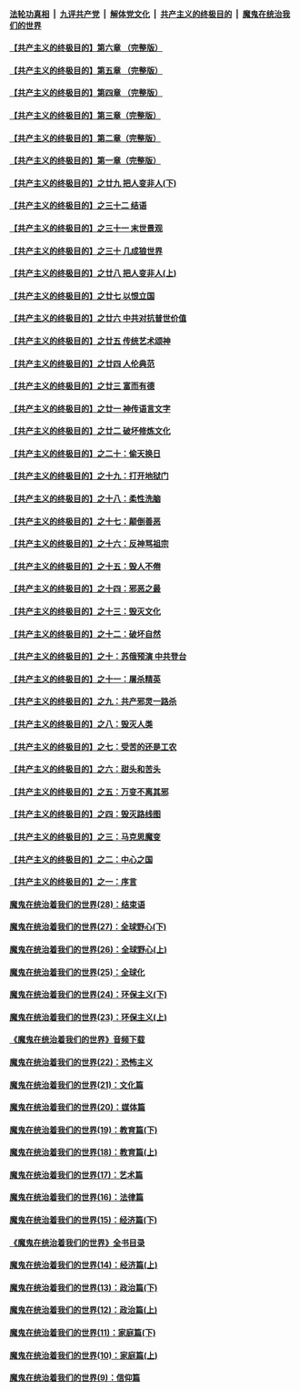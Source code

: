 ####  [法轮功真相](../../../../basic/blob/master/README.md?t=06251931) &nbsp;|&nbsp; [九评共产党](../../../../9ping.md/blob/master/README.md?t=06251931) &nbsp;|&nbsp; [解体党文化](../../../../jtdwh.md/blob/master/README.md?t=06251931)  &nbsp;|&nbsp; [共产主义的终极目的](../../../../gczydzjmd.md/blob/master/README.md?t=06251931) &nbsp;|&nbsp; [魔鬼在统治我们的世界](../../../../mgztzwmdsj.md/blob/master/README.md?t=06251931) 

#### [【共产主义的终极目的】第六章 （完整版）](../pages/nsc422/n11428913.md?t=06251931) 

#### [【共产主义的终极目的】第五章 （完整版）](../pages/nsc422/n11428912.md?t=06251931) 

#### [【共产主义的终极目的】第四章 （完整版）](../pages/nsc422/n11428907.md?t=06251931) 

#### [【共产主义的终极目的】第三章（完整版）](../pages/nsc422/n11428848.md?t=06251931) 

#### [【共产主义的终极目的】第二章（完整版）](../pages/nsc422/n11428831.md?t=06251931) 

#### [【共产主义的终极目的】第一章（完整版）](../pages/nsc422/n11417651.md?t=06251931) 

#### [【共产主义的终极目的】之廿九 把人变非人(下)](../pages/nsc422/n11344140.md?t=06251931) 

#### [【共产主义的终极目的】之三十二 结语](../pages/nsc422/n11360535.md?t=06251931) 

#### [【共产主义的终极目的】之三十一 末世景观](../pages/nsc422/n11351129.md?t=06251931) 

#### [【共产主义的终极目的】之三十 几成狼世界](../pages/nsc422/n11348280.md?t=06251931) 

#### [【共产主义的终极目的】之廿八 把人变非人(上)](../pages/nsc422/n11340492.md?t=06251931) 

#### [【共产主义的终极目的】之廿七 以恨立国](../pages/nsc422/n11336944.md?t=06251931) 

#### [【共产主义的终极目的】之廿六 中共对抗普世价值](../pages/nsc422/n11324785.md?t=06251931) 

#### [【共产主义的终极目的】之廿五 传统艺术颂神](../pages/nsc422/n11296396.md?t=06251931) 

#### [【共产主义的终极目的】之廿四 人伦典范](../pages/nsc422/n11296397.md?t=06251931) 

#### [【共产主义的终极目的】之廿三 富而有德](../pages/nsc422/n11283598.md?t=06251931) 

#### [【共产主义的终极目的】之廿一 神传语言文字](../pages/nsc422/n11263265.md?t=06251931) 

#### [【共产主义的终极目的】之廿二 破坏修炼文化](../pages/nsc422/n11245728.md?t=06251931) 

#### [【共产主义的终极目的】之二十：偷天换日](../pages/nsc422/n11238846.md?t=06251931) 

#### [【共产主义的终极目的】之十九：打开地狱门](../pages/nsc422/n11206376.md?t=06251931) 

#### [【共产主义的终极目的】之十八：柔性洗脑](../pages/nsc422/n11199994.md?t=06251931) 

#### [【共产主义的终极目的】之十七：颠倒善恶](../pages/nsc422/n11179782.md?t=06251931) 

#### [【共产主义的终极目的】之十六：反神骂祖宗](../pages/nsc422/n11166798.md?t=06251931) 

#### [【共产主义的终极目的】之十五：毁人不倦](../pages/nsc422/n11166792.md?t=06251931) 

#### [【共产主义的终极目的】之十四：邪恶之最](../pages/nsc422/n11150249.md?t=06251931) 

#### [【共产主义的终极目的】之十三：毁灭文化](../pages/nsc422/n11135227.md?t=06251931) 

#### [【共产主义的终极目的】之十二：破坏自然](../pages/nsc422/n11135214.md?t=06251931) 

#### [【共产主义的终极目的】之十：苏俄预演 中共登台](../pages/nsc422/n11118424.md?t=06251931) 

#### [【共产主义的终极目的】之十一：屠杀精英](../pages/nsc422/n11118442.md?t=06251931) 

#### [【共产主义的终极目的】之九：共产邪灵一路杀](../pages/nsc422/n11114139.md?t=06251931) 

#### [【共产主义的终极目的】之八：毁灭人类](../pages/nsc422/n11108503.md?t=06251931) 

#### [【共产主义的终极目的】之七：受苦的还是工农](../pages/nsc422/n11101809.md?t=06251931) 

#### [【共产主义的终极目的】之六：甜头和苦头](../pages/nsc422/n11096971.md?t=06251931) 

#### [【共产主义的终极目的】之五：万变不离其邪](../pages/nsc422/n11091285.md?t=06251931) 

#### [【共产主义的终极目的】之四：毁灭路线图](../pages/nsc422/n11086284.md?t=06251931) 

#### [【共产主义的终极目的】之三：马克思魔变](../pages/nsc422/n11061941.md?t=06251931) 

#### [【共产主义的终极目的】之二：中心之国](../pages/nsc422/n11047728.md?t=06251931) 

#### [【共产主义的终极目的】之一：序言](../pages/nsc422/n11086077.md?t=06251931) 

#### [魔鬼在统治着我们的世界(28)：结束语](../pages/nsc422/n10936246.md?t=06251931) 

#### [魔鬼在统治着我们的世界(27)：全球野心(下)](../pages/nsc422/n10928319.md?t=06251931) 

#### [魔鬼在统治着我们的世界(26)：全球野心(上)](../pages/nsc422/n10900318.md?t=06251931) 

#### [魔鬼在统治着我们的世界(25)：全球化](../pages/nsc422/n10788205.md?t=06251931) 

#### [魔鬼在统治着我们的世界(24)：环保主义(下)](../pages/nsc422/n10695307.md?t=06251931) 

#### [魔鬼在统治着我们的世界(23)：环保主义(上)](../pages/nsc422/n10688613.md?t=06251931) 

#### [《魔鬼在统治着我们的世界》音频下载](../pages/nsc422/n10635553.md?t=06251931) 

#### [魔鬼在统治着我们的世界(22)：恐怖主义](../pages/nsc422/n10614727.md?t=06251931) 

#### [魔鬼在统治着我们的世界(21)：文化篇](../pages/nsc422/n10597706.md?t=06251931) 

#### [魔鬼在统治着我们的世界(20)：媒体篇](../pages/nsc422/n10586579.md?t=06251931) 

#### [魔鬼在统治着我们的世界(19)：教育篇(下)](../pages/nsc422/n10564808.md?t=06251931) 

#### [魔鬼在统治着我们的世界(18)：教育篇(上)](../pages/nsc422/n10526970.md?t=06251931) 

#### [魔鬼在统治着我们的世界(17)：艺术篇](../pages/nsc422/n10499093.md?t=06251931) 

#### [魔鬼在统治着我们的世界(16)：法律篇](../pages/nsc422/n10485969.md?t=06251931) 

#### [魔鬼在统治着我们的世界(15)：经济篇(下)](../pages/nsc422/n10469975.md?t=06251931) 

#### [《魔鬼在统治着我们的世界》全书目录](../pages/nsc422/n10464261.md?t=06251931) 

#### [魔鬼在统治着我们的世界(14)：经济篇(上)](../pages/nsc422/n10457370.md?t=06251931) 

#### [魔鬼在统治着我们的世界(13)：政治篇(下)](../pages/nsc422/n10448270.md?t=06251931) 

#### [魔鬼在统治着我们的世界(12)：政治篇(上)](../pages/nsc422/n10444576.md?t=06251931) 

#### [魔鬼在统治着我们的世界(11)：家庭篇(下)](../pages/nsc422/n10440961.md?t=06251931) 

#### [魔鬼在统治着我们的世界(10)：家庭篇(上)](../pages/nsc422/n10435448.md?t=06251931) 

#### [魔鬼在统治着我们的世界(9)：信仰篇](../pages/nsc422/n10432159.md?t=06251931) 

